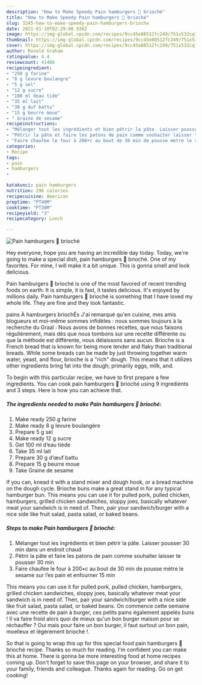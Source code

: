 ```yaml
---
description: "How to Make Speedy Pain hamburgers 🍔 brioché"
title: "How to Make Speedy Pain hamburgers 🍔 brioché"
slug: 3245-how-to-make-speedy-pain-hamburgers-brioche
date: 2021-01-10T02:29:00.936Z
image: https://img-global.cpcdn.com/recipes/9cc45e88512fc249/751x532cq70/pain-hamburgers-🍔-brioche-photo-principale-de-la-recette.jpg
thumbnail: https://img-global.cpcdn.com/recipes/9cc45e88512fc249/751x532cq70/pain-hamburgers-🍔-brioche-photo-principale-de-la-recette.jpg
cover: https://img-global.cpcdn.com/recipes/9cc45e88512fc249/751x532cq70/pain-hamburgers-🍔-brioche-photo-principale-de-la-recette.jpg
author: Ronald Graham
ratingvalue: 4.4
reviewcount: 41486
recipeingredient:
- "250 g farine"
- "8 g levure boulangre"
- "5 g sel"
- "12 g sucre"
- "100 ml deau tide"
- "35 ml lait"
- "30 g duf battu"
- "15 g beurre moue"
- " Graine de sesame"
recipeinstructions:
- "Mélanger tout les ingrédients et bien pétrir la pâte. Laisser pousser 30 min dans un endroit chaud"
- "Pétrir la pâte et faire les patons de pain comme souhaiter laisser te pousser 30 min"
- "Faire chaufee le four à 200•c au bout de 30 min de pousse mètre le sesame sur l’es pain et enfourner 15 min"
categories:
- Recipe
tags:
- pain
- hamburgers
- 

katakunci: pain hamburgers  
nutrition: 296 calories
recipecuisine: American
preptime: "PT40M"
cooktime: "PT30M"
recipeyield: "3"
recipecategory: Lunch

---
```



![Pain hamburgers 🍔 brioché](https://img-global.cpcdn.com/recipes/9cc45e88512fc249/751x532cq70/pain-hamburgers-🍔-brioche-photo-principale-de-la-recette.jpg)

Hey everyone, hope you are having an incredible day today. Today, we're going to make a special dish, pain hamburgers 🍔 brioché. One of my favorites. For mine, I will make it a bit unique. This is gonna smell and look delicious.

Pain hamburgers 🍔 brioché is one of the most favored of recent trending foods on earth. It is simple, it is fast, it tastes delicious. It's enjoyed by millions daily. Pain hamburgers 🍔 brioché is something that I have loved my whole life. They are fine and they look fantastic.

pains À hamburgers briochÉs J&#39;ai remarqué qu&#39;en cuisine, mes amis blogueurs et moi-même sommes infidèles : nous sommes toujours à la recherche du Graal : Nous avons de bonnes recettes, que nous faisons régulièrement, mais dès que nous tombons sur une recette différente ou que la méthode est différente, nous délaissons sans aucun. Brioche is a French bread that is known for being more tender and flaky than traditional breads. While some breads can be made by just throwing together warm water, yeast, and flour, brioche is a &#34;rich&#34; dough. This means that it utilizes other ingredients bring fat into the dough; primarily eggs, milk, and.


To begin with this particular recipe, we have to first prepare a few ingredients. You can cook pain hamburgers 🍔 brioché using 9 ingredients and 3 steps. Here is how you can achieve that.

<!--inarticleads1-->

##### The ingredients needed to make Pain hamburgers 🍔 brioché:

1. Make ready 250 g farine
1. Make ready 8 g levure boulangère
1. Prepare 5 g sel
1. Make ready 12 g sucre
1. Get 100 ml d’eau tiède
1. Take 35 ml lait
1. Prepare 30 g d’œuf battu
1. Prepare 15 g beurre moue
1. Take  Graine de sesame


If you can, knead it with a stand mixer and dough hook, or a bread machine on the dough cycle. Brioche buns make a great stand in for any typical hamburger bun. This means you can use it for pulled pork, pulled chicken, hamburgers, grilled chicken sandwiches, sloppy joes, basically whatever meat your sandwich is in need of. Then, pair your sandwich/burger with a nice side like fruit salad, pasta salad, or baked beans. 

<!--inarticleads2-->

##### Steps to make Pain hamburgers 🍔 brioché:

1. Mélanger tout les ingrédients et bien pétrir la pâte. Laisser pousser 30 min dans un endroit chaud
1. Pétrir la pâte et faire les patons de pain comme souhaiter laisser te pousser 30 min
1. Faire chaufee le four à 200•c au bout de 30 min de pousse mètre le sesame sur l’es pain et enfourner 15 min


This means you can use it for pulled pork, pulled chicken, hamburgers, grilled chicken sandwiches, sloppy joes, basically whatever meat your sandwich is in need of. Then, pair your sandwich/burger with a nice side like fruit salad, pasta salad, or baked beans. On commence cette semaine avec une recette de pain à burger, ces petits pains également appelés buns ! Il va faire froid alors quoi de mieux qu&#39;un bon burger maison pour se réchauffer ? Oui mais pour faire un bon burger, il faut surtout un bon pain, moelleux et légèrement brioché !. 

So that is going to wrap this up for this special food pain hamburgers 🍔 brioché recipe. Thanks so much for reading. I'm confident you can make this at home. There is gonna be more interesting food at home recipes coming up. Don't forget to save this page on your browser, and share it to your family, friends and colleague. Thanks again for reading. Go on get cooking!
